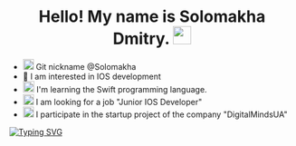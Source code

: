 <h1 align="center">Hello! My name is Solomakha Dmitry.</a> 
<img src="https://github.com/blackcater/blackcater/raw/main/images/Hi.gif" height="32" width ="32"/></h1>

- <img src="https://user-images.githubusercontent.com/32102474/212399659-f007dd2e-4a5d-4db7-81dd-14a7e23bcbb3.png" width="19" height="19"> Git nickname @Solomakha
- 👀 I am interested in IOS development
- <img src="https://user-images.githubusercontent.com/32102474/187675055-c0ad2e83-2230-4038-805b-5217c0ecde67.png" width="20" height="20"> I'm learning the Swift programming language.
- <img src="https://user-images.githubusercontent.com/32102474/187673004-ab912635-209e-4c70-a423-db571064b293.png" width="19" height="19"> I am looking for a job "Junior IOS Developer"
- <img src="https://media.licdn.com/dms/image/D4D0BAQF9veNryAF6wA/company-logo_200_200/0/1685980210943?e=1703116800&v=beta&t=kPcTKJGlM2REOr0mvvODEJFAnbiKn0vh0p7a2WZ1T_0" width="19" height="19"> I participate in the startup project of the company "DigitalMindsUA"


[![Typing SVG](https://readme-typing-svg.herokuapp.com?color=%2336BCF7&lines=Готовий+до+виконання+тестового+завдання)](https://git.io/typing-svg)

<!---
Solomakha/Solomakha is a ✨ special ✨ repository because its `README.md` (this file) appears on your GitHub profile.
You can click the Preview link to take a look at your changes.
--->

